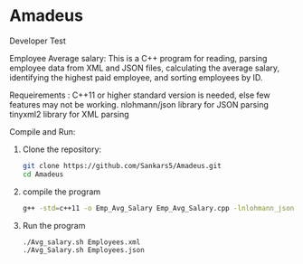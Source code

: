 # Amadeus
Developer Test

Employee Average salary:
This is a C++ program for reading, parsing employee data from XML and JSON files, calculating the average salary, identifying the highest paid employee, and sorting employees by ID.

Requeirements :
C++11 or higher standard version is needed, else few features may not be working.
nlohmann/json library for JSON parsing
tinyxml2 library for XML parsing


Compile and Run:
1. Clone the repository:
   ```bash
   git clone https://github.com/Sankars5/Amadeus.git
   cd Amadeus
2. compile the program
   ```bash
   g++ -std=c++11 -o Emp_Avg_Salary Emp_Avg_Salary.cpp -lnlohmann_json -ltinyxml2
4. Run the program
   ```bash
   ./Avg_salary.sh Employees.xml
   ./Avg_Salary.sh Employees.json
